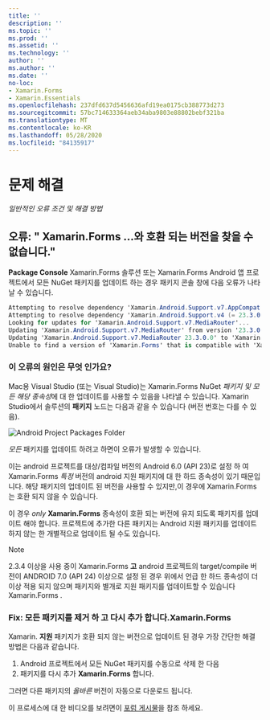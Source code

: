 ```yaml
---
title: ''
description: ''
ms.topic: ''
ms.prod: ''
ms.assetid: ''
ms.technology: ''
author: ''
ms.author: ''
ms.date: ''
no-loc:
- Xamarin.Forms
- Xamarin.Essentials
ms.openlocfilehash: 237dfd637d5456636afd19ea0175cb388773d273
ms.sourcegitcommit: 57bc714633364aeb34aba9803e88802bebf321ba
ms.translationtype: MT
ms.contentlocale: ko-KR
ms.lasthandoff: 05/28/2020
ms.locfileid: "84135917"
---
```

# <a name="troubleshooting"></a>문제 해결

_일반적인 오류 조건 및 해결 방법_

## <a name="error-unable-to-find-a-version-of-xamarinforms-compatible-with"></a>오류: " Xamarin.Forms ...와 호환 되는 버전을 찾을 수 없습니다."

**Package Console** Xamarin.Forms 솔루션 또는 Xamarin.Forms Android 앱 프로젝트에서 모든 NuGet 패키지를 업데이트 하는 경우 패키지 콘솔 창에 다음 오류가 나타날 수 있습니다.

```csharp
Attempting to resolve dependency 'Xamarin.Android.Support.v7.AppCompat (= 23.3.0.0)'.
Attempting to resolve dependency 'Xamarin.Android.Support.v4 (= 23.3.0.0)'.
Looking for updates for 'Xamarin.Android.Support.v7.MediaRouter'...
Updating 'Xamarin.Android.Support.v7.MediaRouter' from version '23.3.0.0' to '23.3.1.0' in project 'Todo.Droid'.
Updating 'Xamarin.Android.Support.v7.MediaRouter 23.3.0.0' to 'Xamarin.Android.Support.v7.MediaRouter 23.3.1.0' failed.
Unable to find a version of 'Xamarin.Forms' that is compatible with 'Xamarin.Android.Support.v7.MediaRouter 23.3.0.0'.
```

### <a name="what-causes-this-error"></a>이 오류의 원인은 무엇 인가요?

Mac용 Visual Studio (또는 Visual Studio)는 Xamarin.Forms NuGet *패키지 및 모든 해당 종속성*에 대 한 업데이트를 사용할 수 있음을 나타낼 수 있습니다. Xamarin Studio에서 솔루션의 **패키지** 노드는 다음과 같을 수 있습니다 (버전 번호는 다를 수 있음).

![](images/updates-available.png "Android Project Packages Folder")

_모든_ 패키지를 업데이트 하려고 하면이 오류가 발생할 수 있습니다.

이는 android 프로젝트를 대상/컴파일 버전의 Android 6.0 (API 23)로 설정 하 여 Xamarin.Forms *특정* 버전의 android 지원 패키지에 대 한 하드 종속성이 있기 때문입니다. 해당 패키지의 업데이트 된 버전을 사용할 수 있지만,이 경우에 Xamarin.Forms 는 호환 되지 않을 수 있습니다.

이 경우 _only_ **Xamarin.Forms** 종속성이 호환 되는 버전에 유지 되도록 패키지를 업데이트 해야 합니다. 프로젝트에 추가한 다른 패키지는 Android 지원 패키지를 업데이트 하지 않는 한 개별적으로 업데이트 될 수도 있습니다.

> [!NOTE]
> 2.3.4 이상을 사용 중이 Xamarin.Forms **고** android 프로젝트의 target/compile 버전이 ANDROID 7.0 (API 24) 이상으로 설정 된 경우 위에서 언급 한 하드 종속성이 더 이상 적용 되지 않으며 패키지와 별개로 지원 패키지를 업데이트할 수 있습니다 Xamarin.Forms .

### <a name="fix-remove-all-packages-and-re-add-xamarinforms"></a>Fix: 모든 패키지를 제거 하 고 다시 추가 합니다.Xamarin.Forms

Xamarin. **지원** 패키지가 호환 되지 않는 버전으로 업데이트 된 경우 가장 간단한 해결 방법은 다음과 같습니다.

1. Android 프로젝트에서 모든 NuGet 패키지를 수동으로 삭제 한 다음
2. 패키지를 다시 추가 **Xamarin.Forms** 합니다.

그러면 다른 패키지의 *올바른* 버전이 자동으로 다운로드 됩니다.

이 프로세스에 대 한 비디오를 보려면이 [포럼 게시물](https://forums.xamarin.com/discussion/comment/170012/#Comment_170012)을 참조 하세요.
